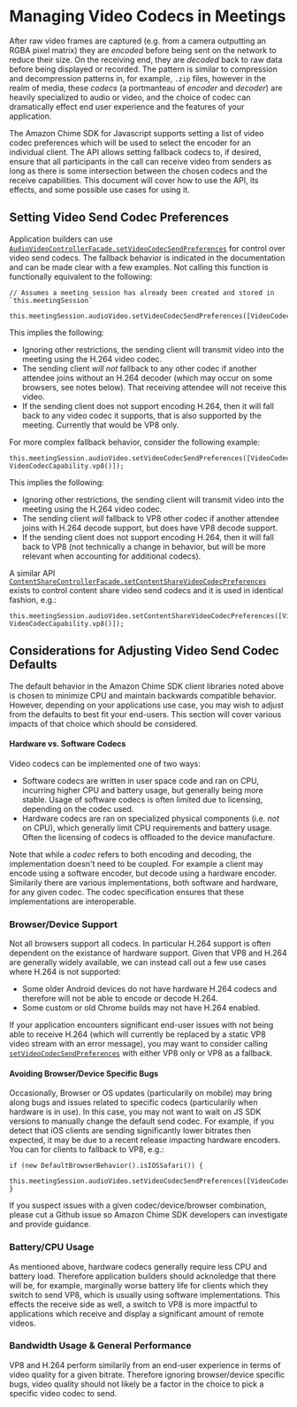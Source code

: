 # Managing Video Codecs in Meetings

After raw video frames are captured (e.g. from a camera outputting an RGBA pixel matrix) they are *encoded* before being sent on the network to reduce their size. On the receiving end, they are *decoded* back to raw data before being displayed or recorded. The pattern is similar to compression and decompression patterns in, for example, `.zip` files, however in the realm of media, these *codecs* (a portmanteau of *encoder* and *decoder*) are heavily specialized to audio or video, and the choice of codec can dramatically effect end user experience and the features of your application.

The Amazon Chime SDK for Javascript supports setting a list of video codec preferences which will be used to select the encoder for an individual client. The API allows setting fallback codecs to, if desired, ensure that all participants in the call can receive video from senders as long as there is some intersection between the chosen codecs and the receive capabilities. This document will cover how to use the API, its effects, and some possible use cases for using it.

## Setting Video Send Codec Preferences

Application builders can use [`AudioVideoControllerFacade.setVideoCodecSendPreferences`](https://aws.github.io/amazon-chime-sdk-js/interfaces/audiovideocontrollerfacade.html#setvideocodecsendpreferences) for control over video send codecs. The fallback behavior is indicated in the documentation and can be made clear with a few examples. Not calling this function is functionally equivalent to the following:
```
// Assumes a meeting session has already been created and stored in `this.meetingSession`

this.meetingSession.audioVideo.setVideoCodecSendPreferences([VideoCodecCapability.h264()]);
```

This implies the following:
* Ignoring other restrictions, the sending client will transmit video into the meeting using the H.264 video codec.
* The sending client *will not* fallback to any other codec if another attendee joins without an H.264 decoder (which may occur on some browsers, see notes below). That receiving attendee will not receive this video.
* If the sending client does not support encoding H.264, then it will fall back to any video codec it supports, that is also supported by the meeting. Currently that would be VP8 only.

For more complex fallback behavior, consider the following example:
```
this.meetingSession.audioVideo.setVideoCodecSendPreferences([VideoCodecCapability.h264(), VideoCodecCapability.vp8()]);
```

This implies the following:
* Ignoring other restrictions, the sending client will transmit video into the meeting using the H.264 video codec.
* The sending client *will* fallback to VP8 other codec if another attendee joins with H.264 decode support, but does have VP8 decode support.
* If the sending client does not support encoding H.264, then it will fall back to VP8 (not technically a change in behavior, but will be more relevant when accounting for additional codecs).

A similar API [`ContentShareControllerFacade.setContentShareVideoCodecPreferences`](https://aws.github.io/amazon-chime-sdk-js/interfaces/contentsharecontrollerfacade.html#setcontentsharevideocodecpreferences) exists to control content share video send codecs and it is used in identical fashion, e.g.:
```
this.meetingSession.audioVideo.setContentShareVideoCodecPreferences([VideoCodecCapability.h264(), VideoCodecCapability.vp8()]);
```

## Considerations for Adjusting Video Send Codec Defaults

The default behavior in the Amazon Chime SDK client libraries noted above is chosen to minimize CPU and maintain backwards compatible behavior. However, depending on your applications use case, you may wish to adjust from the defaults to best fit your end-users. This section will cover various impacts of that choice which should be considered.

#### Hardware vs. Software Codecs

Video codecs can be implemented one of two ways:
* Software codecs are written in user space code and ran on CPU, incurring higher CPU and battery usage, but generally being more stable. Usage of software codecs is often limited due to licensing, depending on the codec used.
* Hardware codecs are ran on specialized physical components (i.e. *not* on CPU), which generally limit CPU requirements and battery usage. Often the licensing of codecs is offloaded to the device manufacture.

Note that while a *codec* refers to both encoding and decoding, the implementation doesn't need to be coupled. For example a client may encode using a software encoder, but decode using a hardware encoder. Similarily there are various implementations, both software and hardware, for any given codec. The codec specification ensures that these implementations are interoperable.

### Browser/Device Support
Not all browsers support all codecs. In particular H.264 support is often dependent on the existance of hardware support. Given that VP8 and H.264 are generally widely available, we can instead call out a few use cases where H.264 is not supported:
* Some older Android devices do not have hardware H.264 codecs and therefore will not be able to encode or decode H.264.
* Some custom or old Chrome builds may not have H.264 enabled.

If your application encounters significant end-user issues with not being able to receive H.264 (which will currently be replaced by a static VP8 video stream with an error message), you may want to consider calling [`setVideoCodecSendPreferences`](https://aws.github.io/amazon-chime-sdk-js/interfaces/audiovideocontrollerfacade.html#setvideocodecsendpreferences) with either VP8 only or VP8 as a fallback.

#### Avoiding Browser/Device Specific Bugs
Occasionally, Browser or OS updates (particularily on mobile) may bring along bugs and issues related to specific codecs (particularily when hardware is in use). In this case, you may not want to wait on JS SDK versions to manually change the default send codec. For example, if you detect that iOS clients are sending significantly lower bitrates then expected, it may be due to a recent release impacting hardware encoders. You can for clients to fallback to VP8, e.g.:

```
if (new DefaultBrowserBehavior().isIOSSafari()) {
  this.meetingSession.audioVideo.setVideoCodecSendPreferences([VideoCodecCapability.vp8()]);
}
```

If you suspect issues with a given codec/device/browser combination, please cut a Github issue so Amazon Chime SDK developers can investigate and provide guidance.

### Battery/CPU Usage
As mentioned above, hardware codecs generally require less CPU and battery load. Therefore application builders should acknoledge that there will be, for example, marginally worse battery life for clients which they switch to send VP8, which is usually using software implementations. This effects the receive side as well, a switch to VP8 is more impactful to applications which receive and display a significant amount of remote videos.

### Bandwidth Usage & General Performance

VP8 and H.264 perform similarily from an end-user experience in terms of video quality for a given bitrate. Therefore ignoring browser/device specific bugs, video quality should not likely be a factor in the choice to pick a specific video codec to send.
